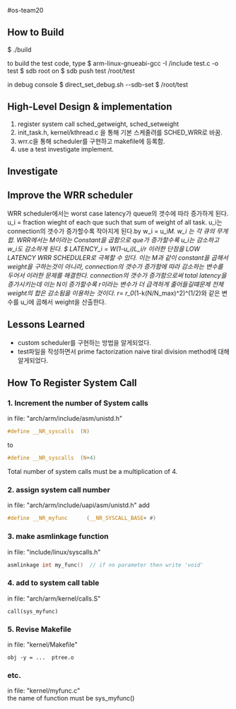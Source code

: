 #os-team20

## How to Build
$ ./build

to build the test code, type
$ arm-linux-gnueabi-gcc -I /include test.c -o test
$ sdb root on
$ sdb push test /root/test

in debug console
$ direct_set_debug.sh --sdb-set
$ /root/test

## High-Level Design & implementation
  1. register system call sched_getweight, sched_setweight
  2. init_task.h, kernel/kthread.c 을 통해 기본 스케줄려를 SCHED_WRR로 바꿈.
  3. wrr.c을 통해 scheduler를 구현하고 makefile에 등록함.
  4. use a test investigate implement.

## Investigate

## Improve the WRR scheduler

WRR scheduler에서는 worst case latency가 queue의 갯수에 따라 증가하게 된다. 
u_i = fraction wieght of each que such that sum of weight of all task.
u_i는 connection의 갯수가 증가할수록 작아지게 된다.by w_i = u_i*M.    w_i 는 각 큐의 무게합. WRR에서는 M이라는 Constant을 곱함으로 que가 증가할수록 u_i는 감소하고 w_i도 감소하게 된다. 
$ LATENCY_i = W(1-u_i)L_i/r 
이러한 단점을 LOW LATENCY WRR SCHEDULER로 극복할 수 있다. 이는 M과 같이 constant을 곱해서 weight을 구하는것이 아니라, connection의 갯수가 증가함에 따라 감소하는 변수를 두어서 이러한 문제를 해결한다. connection의 갯수가 증가함으로써 total latency을 증가시키는데 이는 N이 증가할수록 r이라는 변수가 더 급격하게 줄어들길떄문제 전체 weight의 합은 감소됨을 이용하는 것이다. r= r_0*(1-k(N/N_max)^2)^(1/2)와 같은 변수를 u_i에 곱해서 weight을 산출한다.

## Lessons Learned
* custom scheduler를 구현하는 방법을 알게되었다.
* test파일을 작성하면서 prime factorization naive tiral division method에 대해 알게되었다.


## How To Register System Call
### 1. Increment the number of System calls
in file: "arch/arm/include/asm/unistd.h"
``` c
#define __NR_syscalls  (N)
```
to
```c
#define __NR_syscalls  (N+4)
```
Total number of system calls must be a multiplication of 4.

### 2. assign system call number
in file: "arch/arm/include/uapi/asm/unistd.h"
add
```c
#define __NR_myfunc      (__NR_SYSCALL_BASE+ #) 
```

### 3. make asmlinkage function
in file: "include/linux/syscalls.h"
```c
asmlinkage int my_func()  // if no parameter then write 'void' 
```

### 4. add to system call table
in file: "arch/arm/kernel/calls.S"
```
call(sys_myfunc)
```

### 5. Revise Makefile
in file: "kernel/Makefile"
```
obj -y = ...  ptree.o
```

### etc.
in file: "kernel/myfunc.c"  
the name of function must be sys_myfunc()
